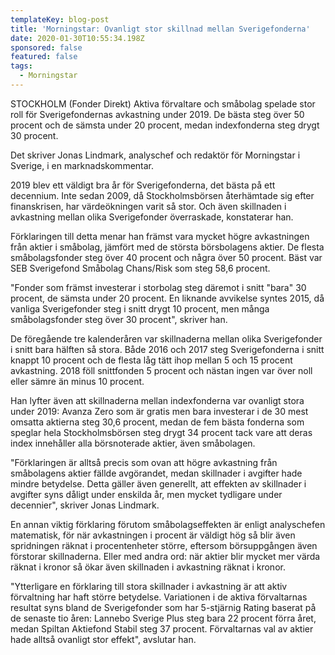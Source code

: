 ```yaml
---
templateKey: blog-post
title: 'Morningstar: Ovanligt stor skillnad mellan Sverigefonderna'
date: 2020-01-30T10:55:34.198Z
sponsored: false
featured: false
tags:
  - Morningstar
---
```

STOCKHOLM (Fonder Direkt) Aktiva förvaltare och småbolag spelade stor roll för Sverigefondernas avkastning under 2019. De bästa steg över 50 procent och de sämsta under 20 procent, medan indexfonderna steg drygt 30 procent.

Det skriver Jonas Lindmark, analyschef och redaktör för Morningstar i Sverige, i en marknadskommentar.

2019 blev ett väldigt bra år för Sverigefonderna, det bästa på ett decennium. Inte sedan 2009, då Stockholmsbörsen återhämtade sig efter finanskrisen, har värdeökningen varit så stor. Och även skillnaden i avkastning mellan olika Sverigefonder överraskade, konstaterar han.

Förklaringen till detta menar han främst vara mycket högre avkastningen från aktier i småbolag, jämfört med de största börsbolagens aktier. De flesta småbolagsfonder steg över 40 procent och några över 50 procent. Bäst var SEB Sverigefond Småbolag Chans/Risk som steg 58,6 procent.

"Fonder som främst investerar i storbolag steg däremot i snitt "bara" 30 procent, de sämsta under 20 procent. En liknande avvikelse syntes 2015, då vanliga Sverigefonder steg i snitt drygt 10 procent, men många småbolagsfonder steg över 30 procent", skriver han.

De föregående tre kalenderåren var skillnaderna mellan olika Sverigefonder i snitt bara hälften så stora. Både 2016 och 2017 steg Sverigefonderna i snitt knappt 10 procent och de flesta låg tätt ihop mellan 5 och 15 procent avkastning. 2018 föll snittfonden 5 procent och nästan ingen var över noll eller sämre än minus 10 procent.

Han lyfter även att skillnaderna mellan indexfonderna var ovanligt stora under 2019: Avanza Zero som är gratis men bara investerar i de 30 mest omsatta aktierna steg 30,6 procent, medan de fem bästa fonderna som speglar hela Stockholmsbörsen steg drygt 34 procent tack vare att deras index innehåller alla börsnoterade aktier, även småbolagen.

"Förklaringen är alltså precis som ovan att högre avkastning från småbolagens aktier fällde avgörandet, medan skillnader i avgifter hade mindre betydelse. Detta gäller även generellt, att effekten av skillnader i avgifter syns dåligt under enskilda år, men mycket tydligare under decennier", skriver Jonas Lindmark.

En annan viktig förklaring förutom småbolagseffekten är enligt analyschefen matematisk, för när avkastningen i procent är väldigt hög så blir även spridningen räknat i procentenheter större, eftersom börsuppgången även förstorar skillnaderna. Eller med andra ord: när aktier blir mycket mer värda räknat i kronor så ökar även skillnaden i avkastning räknat i kronor.

"Ytterligare en förklaring till stora skillnader i avkastning är att aktiv förvaltning har haft större betydelse. Variationen i de aktiva förvaltarnas resultat syns bland de Sverigefonder som har 5-stjärnig Rating baserat på de senaste tio åren: Lannebo Sverige Plus steg bara 22 procent förra året, medan Spiltan Aktiefond Stabil steg 37 procent. Förvaltarnas val av aktier hade alltså ovanligt stor effekt", avslutar han.
